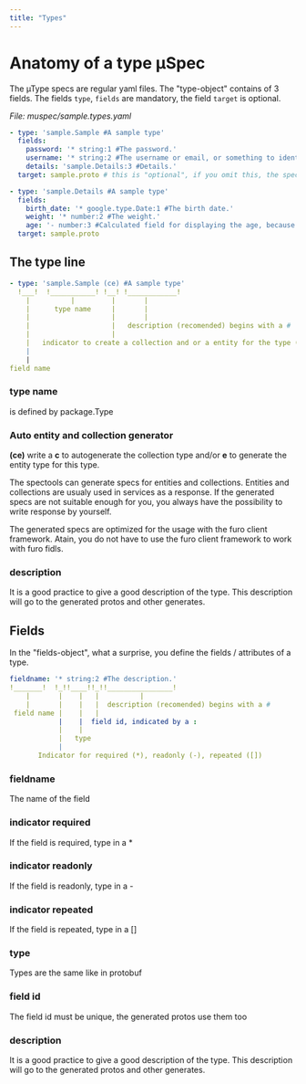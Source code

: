 ```yaml
---
title: "Types"
---
```


# Anatomy of a type µSpec
The µType specs are regular yaml files.
The "type-object" contains of 3 fields. The fields `type`,  `fields` are mandatory, the field `target` is optional.

*File: muspec/sample.types.yaml*
```yaml
- type: 'sample.Sample #A sample type'
  fields:
    password: '* string:1 #The password.'
    username: '* string:2 #The username or email, or something to identify.'
    details: 'sample.Details:3 #Details.'
  target: sample.proto # this is "optional", if you omit this, the spectools will use the package name (auth)

- type: 'sample.Details #A sample type'
  fields:
    birth_date: '* google.type.Date:1 #The birth date.'
    weight: '* number:2 #The weight.'    
    age: '- number:3 #Calculated field for displaying the age, because the calculations are very hard.'
  target: sample.proto 

```

## The type line

```yaml
- type: 'sample.Sample (ce) #A sample type'
  !___!  !___________! !__! !____________!
    |          |         |       |
    |      type name     |       |
    |                    |       |
    |                    |   description (recomended) begins with a #
    |                    |
    |   indicator to create a collection and or a entity for the type (optional)
    | 
    | 
field name  

```
### type name
is defined by package.Type

### Auto entity and collection generator
**(ce)** write a **c** to autogenerate the collection type and/or **e** to generate the entity type for this type.

The spectools can generate specs for entities and collections. Entities and collections are usualy used in services as a response.
If the generated specs are not suitable enough for you, you always have the possibility to write response by yourself.

The generated specs are optimized for the usage with the furo client framework. Atain, you do not have to use the furo
client framework to work with furo fidls.

### description
It is a good practice to give a good description of the type. This description will go to the generated protos and other generates.

## Fields

In the "fields-object", what a surprise, you define the fields / attributes of a type.

```yaml
fieldname: '* string:2 #The description.'
!_______!  !_!!____!!_!!________________!
    |       |    |   |          |  
    |       |    |   |  description (recomended) begins with a #
 field name |    |   |   
            |    |  field id, indicated by a :   
            |    |  
            |   type  
            |     
       Indicator for required (*), readonly (-), repeated ([])

```

### fieldname
The name of the field

### indicator required
If the field is required, type in a *

### indicator readonly
If the field is readonly, type in a -

### indicator repeated
If the field is repeated, type in a []

### type
Types are the same like in protobuf

### field id
The field id must be unique, the generated protos use them too

### description
It is a good practice to give a good description of the type. This description will go to the generated protos and other generates.

